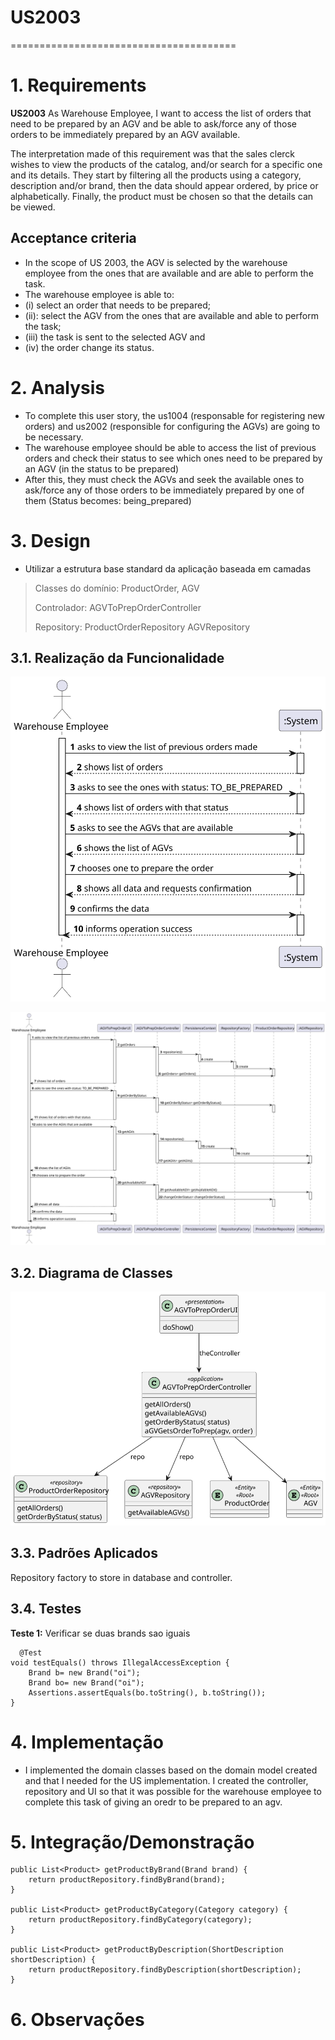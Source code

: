 # US2003
=======================================

# 1. Requirements

**US2003** As Warehouse Employee, I want to access the list of orders that need to be prepared by an AGV and be able to ask/force any of those orders to be immediately prepared by an AGV available.

The interpretation made of this requirement was that the sales clerck wishes to view the products of the catalog, and/or search 
for a specific one and its details.
They start by filtering all the products using a category, description and/or brand, then the data should appear ordered,
by price or alphabetically. Finally, the product must be chosen so that the details can be viewed.

## Acceptance criteria
* In the scope of US 2003, the AGV is selected by the warehouse employee from the ones that are available and are able to perform the task.
* The warehouse employee is able to: 
* (i) select an order that needs to be prepared; 
* (ii): select the AGV from the ones that are available and able to perform the task; 
* (iii) the task is sent to the selected AGV and 
* (iv) the order change its status.



# 2. Analysis
* To complete this user story, the us1004 (responsable for registering new orders) and us2002 (responsible for configuring the AGVs) are going to be necessary.
* The warehouse employee should be able to access the list of previous orders and check their status to see which ones need to be 
prepared by an AGV (in the status to be prepared)
* After this, they must check the AGVs and seek the available ones to ask/force any of those orders to be immediately prepared by one of them (Status becomes: being_prepared)


# 3. Design
* Utilizar a estrutura base standard da aplicação baseada em camadas 

>   Classes do domínio: ProductOrder, AGV
>
>   Controlador: AGVToPrepOrderController
>
>   Repository:  ProductOrderRepository AGVRepository

## 3.1. Realização da Funcionalidade
![SSD](US2003_SSD.svg)

![SD](US2003_SD.svg)

## 3.2. Diagrama de Classes
![CD](US2003_CD.svg)

## 3.3. Padrões Aplicados

Repository factory to store in database and controller.

## 3.4. Testes
**Teste 1:** Verificar se duas brands sao iguais

	  @Test
    void testEquals() throws IllegalAccessException {
        Brand b= new Brand("oi");
        Brand bo= new Brand("oi");
        Assertions.assertEquals(bo.toString(), b.toString());
    }

# 4. Implementação

* I implemented the domain classes based on the domain model created and that I needed for the US implementation. 
  I created the controller, repository and UI so that it was possible for the warehouse employee to complete this
  task of giving an oredr to be prepared to an agv. 

# 5. Integração/Demonstração

    public List<Product> getProductByBrand(Brand brand) {
        return productRepository.findByBrand(brand);
    }

    public List<Product> getProductByCategory(Category category) {
        return productRepository.findByCategory(category);
    }

    public List<Product> getProductByDescription(ShortDescription shortDescription) {
        return productRepository.findByDescription(shortDescription);
    }
# 6. Observações



